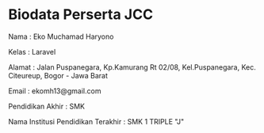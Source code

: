 # Biodata Perserta JCC

<p>Nama : Eko Muchamad Haryono</p>
<p>Kelas : Laravel</p>
<p>Alamat : Jalan Puspanegara, Kp.Kamurang Rt 02/08, Kel.Puspanegara, Kec. Citeureup, Bogor - Jawa Barat</p>
<p>Email : <a>ekomh13@gmail.com</a></p>
<p>Pendidikan Akhir : SMK</p>
<p>Nama Institusi Pendidikan Terakhir : SMK 1 TRIPLE "J"</p>

